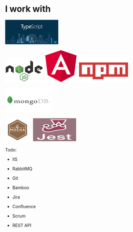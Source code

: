 # I work with

<a href="https://www.typescriptlang.org/" target="_blank"><img src="typescript.jpg" width="174" height="80"></a>

<a href="https://nodejs.org"  target="_blank"><img src="nodejs.png" width="124" height="80"></a>
<a href="https://angular.io/" target="_blank"><img src="angular.png" width="110" height="110"></a>
<a href="https://www.npmjs.com/"  target="_blank"><img src="npm.png" width="160" height="80"></a>

<a href="https://www.mongodb.com/" target="_blank"><img src="mongodb.png" width="154" height="80"></a>

<a href="https://mochajs.org/"  target="_blank"><img src="mocha.png" width="80" height="80"></a>
<a href="https://facebook.github.io/jest/" target="_blank"><img src="jest.png" width="154" height="80"></a>

Todo:

* IIS

* RabbitMQ
* Git
* Bamboo
* Jira
* Confluence

* Scrum
* REST API





